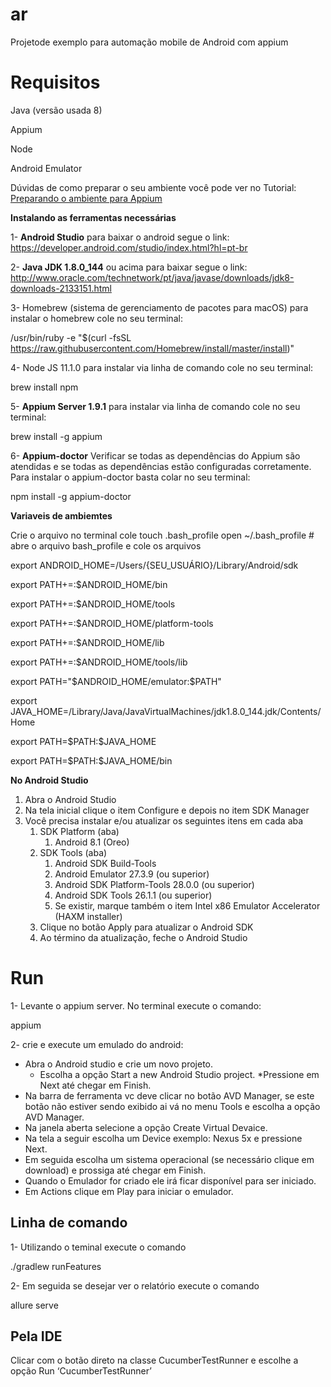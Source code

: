 # ar
Projetode exemplo para automação mobile de Android com appium

# Requisitos 

Java (versão usada 8)

Appium

Node

Android Emulator

Dúvidas de como preparar o seu ambiente você pode ver no Tutorial: [Preparando o ambiente para Appium](https://medium.com/@marina.s.viana/preparando-o-ambiente-para-appium-e663f04af8f2)

**Instalando as ferramentas necessárias**

1- **Android Studio** para baixar o android segue o link: https://developer.android.com/studio/index.html?hl=pt-br

2- **Java JDK 1.8.0_144** ou acima para baixar segue o link: http://www.oracle.com/technetwork/pt/java/javase/downloads/jdk8-downloads-2133151.html

3- Homebrew (sistema de gerenciamento de pacotes para macOS) para instalar o homebrew cole no seu terminal:

/usr/bin/ruby -e "$(curl -fsSL https://raw.githubusercontent.com/Homebrew/install/master/install)"

4- Node JS 11.1.0 para instalar via linha de comando cole no seu terminal: 

brew install npm

5- **Appium Server 1.9.1** para instalar via linha de comando cole no seu terminal: 

brew install -g appium

6- **Appium-doctor** Verificar se todas as dependências do Appium são atendidas e se todas as dependências estão configuradas corretamente. Para instalar o appium-doctor basta colar no seu terminal: 

npm install -g appium-doctor

**Variaveis de ambiemtes**

Crie o arquivo no terminal cole touch .bash_profile
open ~/.bash_profile   # abre o arquivo bash_profile e cole os arquivos

export ANDROID_HOME=/Users/{SEU_USUÁRIO}/Library/Android/sdk</p>
<p>export PATH+=:$ANDROID_HOME/bin</p>
<p>export PATH+=:$ANDROID_HOME/tools</p>
<p>export PATH+=:$ANDROID_HOME/platform-tools</p>
<p>export PATH+=:$ANDROID_HOME/lib</p>
<p>export PATH+=:$ANDROID_HOME/tools/lib</p>
<p>export PATH="$ANDROID_HOME/emulator:$PATH"</p>
<p>export JAVA_HOME=/Library/Java/JavaVirtualMachines/jdk1.8.0_144.jdk/Contents/Home </p>
<p>export PATH=$PATH:$JAVA_HOME </p>
<p>export PATH=$PATH:$JAVA_HOME/bin


**No Android Studio**
1. Abra o Android Studio
2. Na tela inicial clique o item Configure e depois no item SDK Manager
3. Você precisa instalar e/ou atualizar os seguintes itens em cada aba
   1. SDK Platform (aba)
       1. Android 8.1 (Oreo)
   2. SDK Tools (aba)
       1. Android SDK Build-Tools
       2. Android Emulator 27.3.9 (ou superior)
       3. Android SDK Platform-Tools 28.0.0 (ou superior)
       4. Android SDK Tools 26.1.1 (ou superior)
       5. Se existir, marque também o item Intel x86 Emulator Accelerator (HAXM installer)
   3. Clique no botão Apply para atualizar o Android SDK
   4. Ao término da atualização, feche o Android Studio


# Run

1- Levante o appium server. No terminal execute o comando:

appium

2- crie e execute um emulado do android:
 * Abra o Android studio e crie um novo projeto.
     * Escolha a opção Start a new Android Studio project. 
     *Pressione em Next até chegar em Finish. 
 * Na barra de ferramenta vc deve clicar no botão AVD Manager, se este botão não estiver sendo exibido ai vá no menu Tools e escolha a opção AVD Manager.
 * Na janela aberta selecione a opção Create Virtual Devaice. 
 * Na tela a seguir escolha um Device exemplo: Nexus 5x e pressione Next. 
 * Em seguida escolha um sistema operacional (se necessário clique em download) e prossiga até chegar em Finish.
 * Quando o Emulador for criado ele irá ficar disponível para ser iniciado.
 * Em Actions clique em Play para iniciar o emulador.


## Linha de comando

1- Utilizando o teminal execute o comando 

./gradlew runFeatures 

2- Em seguida se desejar ver o relatório execute o comando

allure serve

## Pela IDE
Clicar com o botão direto na classe CucumberTestRunner e escolhe a opção Run ‘CucumberTestRunner’

